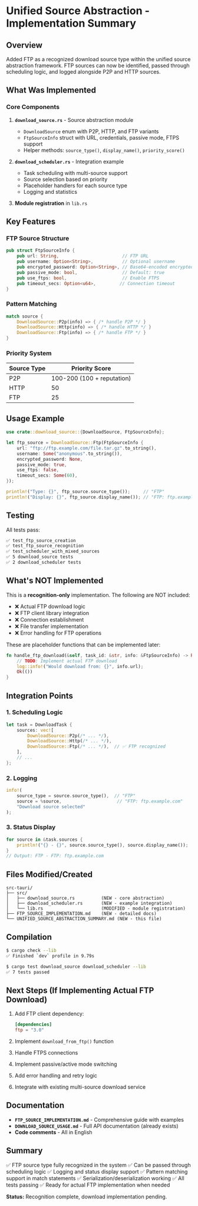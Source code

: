 # Unified Source Abstraction - Implementation Summary

## Overview

Added FTP as a recognized download source type within the unified source abstraction framework. FTP sources can now be identified, passed through scheduling logic, and logged alongside P2P and HTTP sources.

## What Was Implemented

### Core Components

1. **`download_source.rs`** - Source abstraction module
   - `DownloadSource` enum with P2P, HTTP, and FTP variants
   - `FtpSourceInfo` struct with URL, credentials, passive mode, FTPS support
   - Helper methods: `source_type()`, `display_name()`, `priority_score()`

2. **`download_scheduler.rs`** - Integration example
   - Task scheduling with multi-source support
   - Source selection based on priority
   - Placeholder handlers for each source type
   - Logging and statistics

3. **Module registration** in `lib.rs`

## Key Features

### FTP Source Structure

```rust
pub struct FtpSourceInfo {
    pub url: String,                        // FTP URL
    pub username: Option<String>,           // Optional username
    pub encrypted_password: Option<String>, // Base64-encoded encrypted password
    pub passive_mode: bool,                 // Default: true
    pub use_ftps: bool,                     // Enable FTPS
    pub timeout_secs: Option<u64>,         // Connection timeout
}
```

### Pattern Matching

```rust
match source {
    DownloadSource::P2p(info) => { /* handle P2P */ }
    DownloadSource::Http(info) => { /* handle HTTP */ }
    DownloadSource::Ftp(info) => { /* handle FTP */ }
}
```

### Priority System

| Source Type | Priority Score |
|-------------|---------------|
| P2P         | 100-200 (100 + reputation) |
| HTTP        | 50 |
| FTP         | 25 |

## Usage Example

```rust
use crate::download_source::{DownloadSource, FtpSourceInfo};

let ftp_source = DownloadSource::Ftp(FtpSourceInfo {
    url: "ftp://ftp.example.com/file.tar.gz".to_string(),
    username: Some("anonymous".to_string()),
    encrypted_password: None,
    passive_mode: true,
    use_ftps: false,
    timeout_secs: Some(60),
});

println!("Type: {}", ftp_source.source_type());     // "FTP"
println!("Display: {}", ftp_source.display_name()); // "FTP: ftp.example.com"
```

## Testing

All tests pass:
```bash
✅ test_ftp_source_creation
✅ test_ftp_source_recognition
✅ test_scheduler_with_mixed_sources
✅ 5 download_source tests
✅ 2 download_scheduler tests
```

## What's NOT Implemented

This is a **recognition-only** implementation. The following are NOT included:

- ❌ Actual FTP download logic
- ❌ FTP client library integration
- ❌ Connection establishment
- ❌ File transfer implementation
- ❌ Error handling for FTP operations

These are placeholder functions that can be implemented later:

```rust
fn handle_ftp_download(&self, task_id: &str, info: &FtpSourceInfo) -> Result<(), String> {
    // TODO: Implement actual FTP download
    log::info!("Would download from: {}", info.url);
    Ok(())
}
```

## Integration Points

### 1. Scheduling Logic

```rust
let task = DownloadTask {
    sources: vec![
        DownloadSource::P2p(/* ... */),
        DownloadSource::Http(/* ... */),
        DownloadSource::Ftp(/* ... */),  // ✅ FTP recognized
    ],
    // ...
};
```

### 2. Logging

```rust
info!(
    source_type = source.source_type(),  // "FTP"
    source = %source,                     // "FTP: ftp.example.com"
    "Download source selected"
);
```

### 3. Status Display

```rust
for source in &task.sources {
    println!("{} - {}", source.source_type(), source.display_name());
}
// Output: FTP - FTP: ftp.example.com
```

## Files Modified/Created

```
src-tauri/
├── src/
│   ├── download_source.rs          (NEW - core abstraction)
│   ├── download_scheduler.rs       (NEW - example integration)
│   └── lib.rs                      (MODIFIED - module registration)
├── FTP_SOURCE_IMPLEMENTATION.md    (NEW - detailed docs)
└── UNIFIED_SOURCE_ABSTRACTION_SUMMARY.md (NEW - this file)
```

## Compilation

```bash
$ cargo check --lib
✅ Finished `dev` profile in 9.79s

$ cargo test download_source download_scheduler --lib
✅ 7 tests passed
```

## Next Steps (If Implementing Actual FTP Download)

1. Add FTP client dependency:
   ```toml
   [dependencies]
   ftp = "3.0"
   ```

2. Implement `download_from_ftp()` function

3. Handle FTPS connections

4. Implement passive/active mode switching

5. Add error handling and retry logic

6. Integrate with existing multi-source download service

## Documentation

- **`FTP_SOURCE_IMPLEMENTATION.md`** - Comprehensive guide with examples
- **`DOWNLOAD_SOURCE_USAGE.md`** - Full API documentation (already exists)
- **Code comments** - All in English

## Summary

✅ FTP source type fully recognized in the system
✅ Can be passed through scheduling logic
✅ Logging and status display support
✅ Pattern matching support in match statements
✅ Serialization/deserialization working
✅ All tests passing
✅ Ready for actual FTP implementation when needed

**Status:** Recognition complete, download implementation pending.
